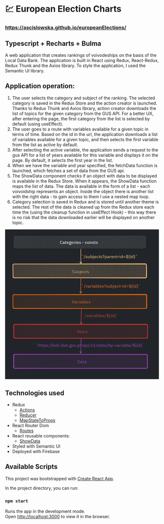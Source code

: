 # :chart: European Election Charts

### https://ascislowska.github.io/europeanElections/

## Typescript + Recharts + Bulma

A web application that creates rankings of voivodeships on the basis of the Local Data Bank. The application is built in React using Redux, React-Redux, Redux Thunk and the Axios library. To style the application, I used the Semantic UI library.

## Application operation:

1. The user selects the category and subject of the ranking. The selected category is saved in the Redux Store and the action creator is launched. Thanks to Redux Thunk and Axios library, action creator downloads the list of topics for the given category from the GUS API. For a better UX, after entering the page, the first category from the list is selected by default (using useEffect).
2. The user goes to a route with variables available for a given topic in terms of time.
   Based on the id in the url, the application downloads a list of variables available for a given topic, and then selects the first variable from the list as active by default.
3. After selecting the active variable, the application sends a request to the gus API for a list of years available for this variable and displays it on the page. By default, it selects the first year in the list.
4. When we have the variable and year specified, the fetchData function is launched, which fetches a set of data from the GUS api.
5. The ShowData component checks if an object with data to be displayed is available in the Redux Store. When it appears, the ShowData function maps the list of data.
   The data is available in the form of a list - each voivoidship represents an object. Inside the object there is another list with the right data - to gain access to them I use a nested map loop.
6. Category selection is saved in Redux and is stored until another theme is selected. The rest of the data is cleaned up from the Redux store each time the (using the cleanup function in useEffect Hook) - this way there is no risk that the data downloaded earlier will be displayed on another topic.

![Api structure](api-structure.png)

## Technologies used

- Redux
  - [Actions](https://github.com/ascislowska/statistics/src/actions/index.js "actions")
  - [Reducer](https://github.com/ascislowska/statistics/src/reducers/index.js "reducer")
  - [MapStateToProps](https://github.com/ascislowska/statistics/blob/b285ac671e2020ee4c97d99dd4fac389c9d5ee99/src/components/ShowVariables.js#L123)
- React Router Dom
  - [Routes](https://github.com/ascislowska/statistics/src/components/App.js "routes")
- React reusable components:
  - [ShowData](https://github.com/ascislowska/statistics/src/components/ShowData.js "rendering data")
- Styled with Semantic UI
- Deployed with Firebase

## Available Scripts

This project was bootstrapped with [Create React App](https://github.com/facebook/create-react-app).

In the project directory, you can run:

### `npm start`

Runs the app in the development mode.\
Open [http://localhost:3000](http://localhost:3000) to view it in the browser.
